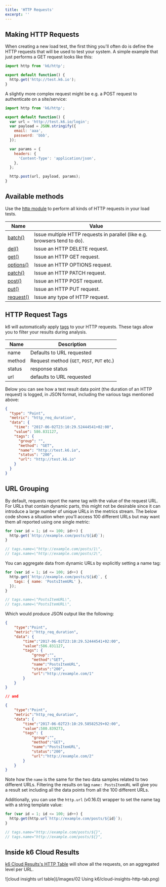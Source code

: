 ```yaml
---
title: 'HTTP Requests'
excerpt: ''
---
```


## Making HTTP Requests

When creating a new load test, the first thing you'll often do is define the HTTP requests that will be used to test
your system. A simple example that just performs a GET request looks like this:

<div class="code-group" data-props='{"labels": ["http_get.js"], "lineNumbers": [true]}'>

```js
import http from 'k6/http';

export default function() {
  http.get('http://test.k6.io');
}
```

</div>

A slightly more complex request might be e.g. a POST request to authenticate on a site/service:

<div class="code-group" data-props='{"labels": ["http_post.js"], "lineNumbers": [true]}'>

```javascript
import http from 'k6/http';

export default function() {
  var url = 'http://test.k6.io/login';
  var payload = JSON.stringify({
    email: 'aaa',
    password: 'bbb',
  });

  var params = {
    headers: {
      'Content-Type': 'application/json',
    },
  };

  http.post(url, payload, params);
}
```

</div>

## Available methods

Use the [http module](/javascript-api/k6-http) to perform all kinds of HTTP requests in your load tests.

| Name                                                               | Value                                                                     |
| ------------------------------------------------------------------ | ------------------------------------------------------------------------- |
| [batch()](/javascript-api/k6-http/batch-requests)                   | Issue multiple HTTP requests in parallel (like e.g. browsers tend to do). |
| [del()](/javascript-api/k6-http/del-url-body-params)                | Issue an HTTP DELETE request.                                                |
| [get()](/javascript-api/k6-http/get-url-params)                | Issue an HTTP GET request.                                               |
| [options()](/javascript-api/k6-http/options-url-body-params)        | Issue an HTTP OPTIONS request.                                              |
| [patch()](/javascript-api/k6-http/patch-url-body-params)            | Issue an HTTP PATCH request.                                            |
| [post()](/javascript-api/k6-http/post-url-body-params)              | Issue an HTTP POST request.                                                |
| [put()](/javascript-api/k6-http/put-url-body-params)                | Issue an HTTP PUT request.                                             |
| [request()](/javascript-api/k6-http/request-method-url-body-params) | Issue any type of HTTP request.                                            |

## HTTP Request Tags

k6 will automatically apply [tags](/using-k6/tags-and-groups#section-tags) to your HTTP requests. These tags allow you to filter your results during analysis.

| Name   | Description                                |
| ------ | ------------------------------------------ |
| name   | Defaults to URL requested                  |
| method | Request method (`GET`, `POST`, `PUT` etc.) |
| status | response status                            |
| url    | defaults to URL requested                  |

Below you can see how a test result data point (the duration of an HTTP request) is logged, in JSON format, including the various tags mentioned above:

<div class="code-group" data-props='{"labels": ["data_point.json"], "lineNumbers": [true]}'>

```json
{
  "type": "Point",
  "metric": "http_req_duration",
  "data": {
    "time": "2017-06-02T23:10:29.52444541+02:00",
    "value": 586.831127,
    "tags": {
      "group": "",
      "method": "GET",
      "name": "http://test.k6.io",
      "status": "200",
      "url": "http://test.k6.io"
    }
  }
}
```

</div>

## URL Grouping

By default, requests report the name tag with the value of the request URL. For URLs that contain dynamic parts, this might not be desirable since it can
introduce a large number of unique URLs in the metrics stream. The below code shows a situation when you'll access 100 different URLs but may want them
all reported using one single metric:

<div class="code-group" data-props='{"labels": ["grouping.js" ], "lineNumbers": [true]}'>

```js
for (var id = 1; id <= 100; id++) {
  http.get(`http://example.com/posts/${id}`);
}

// tags.name=\"http://example.com/posts/1\",
// tags.name=\"http://example.com/posts/2\",
```

</div>

You can aggregate data from dynamic URLs by explicitly setting a name tag:

<div class="code-group" data-props='{"labels": ["explicit_tag.js"], "lineNumbers": [true]}'>

```js
for (var id = 1; id <= 100; id++) {
  http.get(`http://example.com/posts/${id}`, {
    tags: { name: 'PostsItemURL' },
  });
}

// tags.name=\"PostsItemURL\",
// tags.name=\"PostsItemURL\",
```

</div>

Which would produce JSON output like the following:

<div class="code-group" data-props='{"labels": [ ], "lineNumbers": [true]}'>

```json
{
    "type":"Point",
    "metric":"http_req_duration",
    "data": {
        "time":"2017-06-02T23:10:29.52444541+02:00",
        "value":586.831127,
        "tags": {
            "group":"",
            "method":"GET",
            "name":"PostsItemURL",
            "status":"200",
            "url":"http://example.com/1"
        }
    }
}

// and

{
    "type":"Point",
    "metric":"http_req_duration",
    "data": {
        "time":"2017-06-02T23:10:29.58582529+02:00",
        "value":580.839273,
        "tags": {
            "group":"",
            "method":"GET",
            "name":"PostsItemURL",
            "status":"200",
            "url":"http://example.com/2"
        }
    }
}
```

</div>

Note how the `name` is the same for the two data samples related to two different URLs. Filtering the results on tag `name: PostsItemURL` will give you a result set including all the data points from all the 100 different URLs.

Additionally, you can use the `http.url` (v0.16.0) wrapper to set the name tag with a string template value:

<div class="code-group" data-props='{"labels": [ ], "lineNumbers": [true]}'>

```js
for (var id = 1; id <= 100; id++) {
  http.get(http.url`http://example.com/posts/${id}`);
}

// tags.name="http://example.com/posts/${}",
// tags.name="http://example.com/posts/${}",
```

</div>

## Inside k6 Cloud Results

[k6 Cloud Results's HTTP Table](/cloud/analyzing-results/http-tab) will show all the requests, on an aggregated level per URL.

![cloud insights url table](/images/02 Using k6/cloud-insights-http-tab.png)
